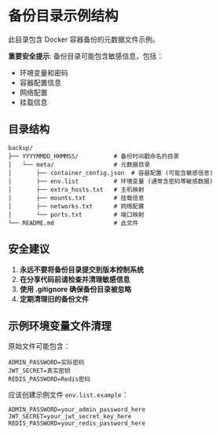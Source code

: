 # 备份目录示例结构

此目录包含 Docker 容器备份的元数据文件示例。

**重要安全提示**: 备份目录可能包含敏感信息，包括：

- 环境变量和密码
- 容器配置信息
- 网络配置
- 挂载信息

## 目录结构

```text
backup/
├── YYYYMMDD_HHMMSS/          # 备份时间戳命名的目录
│   └── meta/                 # 元数据目录
│       ├── container_config.json  # 容器配置 (可能含敏感信息)
│       ├── env.list          # 环境变量 (通常含密码等敏感数据)
│       ├── extra_hosts.txt   # 主机映射
│       ├── mounts.txt        # 挂载信息
│       ├── networks.txt      # 网络配置
│       └── ports.txt         # 端口映射
└── README.md                 # 此文件
```

## 安全建议

1. **永远不要将备份目录提交到版本控制系统**
2. **在分享代码前请检查并清理敏感信息**
3. **使用 .gitignore 确保备份目录被忽略**
4. **定期清理旧的备份文件**

## 示例环境变量文件清理

原始文件可能包含：

```env
ADMIN_PASSWORD=实际密码
JWT_SECRET=真实密钥
REDIS_PASSWORD=Redis密码
```

应该创建示例文件 `env.list.example`：

```env
ADMIN_PASSWORD=your_admin_password_here
JWT_SECRET=your_jwt_secret_key_here
REDIS_PASSWORD=your_redis_password_here
```
